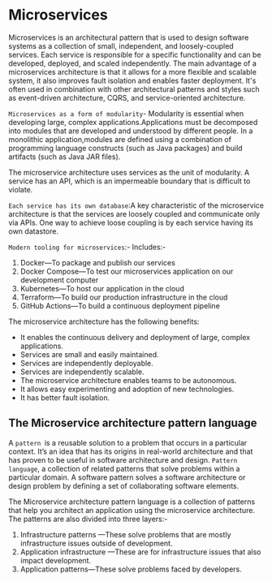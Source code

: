 # Microservices

Microservices is an architectural pattern that is used to design software systems as a collection of small, independent, and loosely-coupled services. Each service is responsible for a specific functionality and can be developed, deployed, and scaled independently. The main advantage of a microservices architecture is that it allows for a more flexible and scalable system, it also improves fault isolation and enables faster deployment. It's often used in combination with other architectural patterns and styles such as event-driven architecture, CQRS, and service-oriented architecture.

`Microservices as a form of modularity`- Modularity is essential when developing large, complex applications.Applications must be decomposed into modules that are developed and understood by different people. In a monolithic application,modules are defined using a combination of programming language constructs (such as Java packages) and build artifacts (such as Java JAR files).

The microservice architecture uses services as the unit of modularity. A service has an API, which is an impermeable boundary that is difficult to violate.

`Each service has its own database`:A key characteristic of the microservice architecture is that the services are loosely coupled and communicate only via APIs. One way to achieve loose coupling is by each service having its own datastore.

`Modern tooling for microservices`:- Includes:-

1. Docker—To package and publish our services
2. Docker Compose—To test our microservices application on our development computer
3. Kubernetes—To host our application in the cloud
4. Terraform—To build our production infrastructure in the cloud
5. GitHub Actions—To build a continuous deployment pipeline

The microservice architecture has the following benefits:

- It enables the continuous delivery and deployment of large, complex applications.
- Services are small and easily maintained.
- Services are independently deployable.
- Services are independently scalable.
- The microservice architecture enables teams to be autonomous.
- It allows easy experimenting and adoption of new technologies.
- It has better fault isolation.

## The Microservice architecture pattern language

A `pattern `is a reusable solution to a problem that occurs in a particular context. It’s an idea that has its origins in real-world architecture and that has proven to be useful in software architecture and design.
`Pattern language`, a collection of related patterns that solve problems within a particular domain.
A software pattern solves a software architecture or design problem by defining a set of collaborating software elements.

The Microservice architecture pattern language is a collection of patterns that help you architect an application using the microservice architecture.
The patterns are also divided into three layers:-

1. Infrastructure patterns —These solve problems that are mostly infrastructure issues outside of development.
2. Application infrastructure —These are for infrastructure issues that also impact development.
3. Application patterns—These solve problems faced by developers.